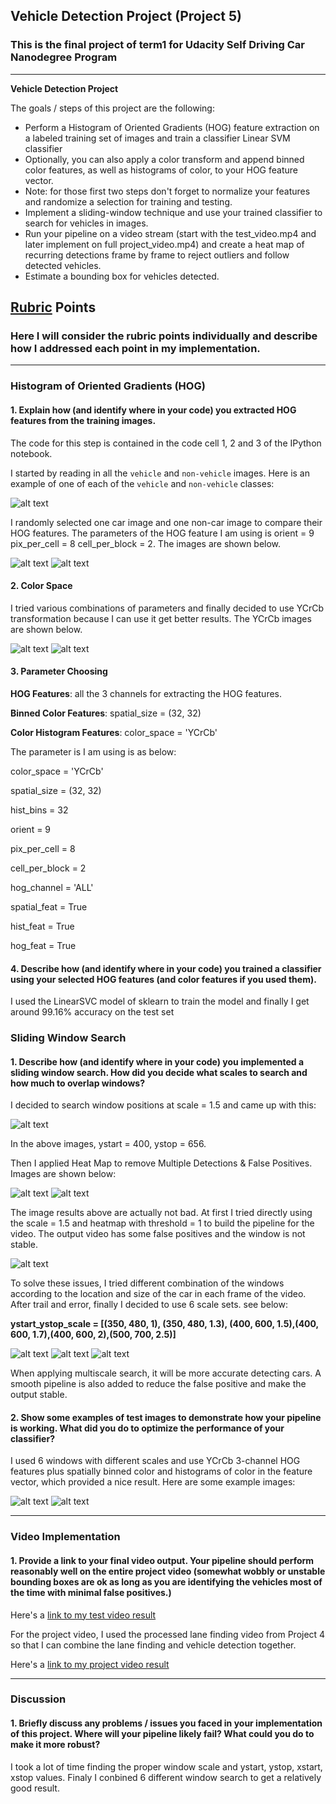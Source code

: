 ## Vehicle Detection Project (Project 5)
### This is the final project of term1 for Udacity Self Driving Car Nanodegree Program

---

**Vehicle Detection Project**

The goals / steps of this project are the following:

* Perform a Histogram of Oriented Gradients (HOG) feature extraction on a labeled training set of images and train a classifier Linear SVM classifier
* Optionally, you can also apply a color transform and append binned color features, as well as histograms of color, to your HOG feature vector. 
* Note: for those first two steps don't forget to normalize your features and randomize a selection for training and testing.
* Implement a sliding-window technique and use your trained classifier to search for vehicles in images.
* Run your pipeline on a video stream (start with the test_video.mp4 and later implement on full project_video.mp4) and create a heat map of recurring detections frame by frame to reject outliers and follow detected vehicles.
* Estimate a bounding box for vehicles detected.

[//]: # (Image References)
[image1]: ./output_images/car_notcar.png
[image2]: ./output_images/HOG_car.png
[image3]: ./output_images/HOG_noncar.png
[image4]: ./output_images/YCrCb_car.png
[image5]: ./output_images/YCrCb_noncar.png
[image6]: ./output_images/findcars1.png
[image7]: ./output_images/heatmap_gray.png
[image8]: ./output_images/heatmap.png
[image9]: ./output_images/findcars2.png
[image10]: ./output_images/multiwindow1.png
[image11]: ./output_images/multiwindow2.png
[image12]: ./output_images/multiwindow3.png
[image13]: ./output_images/final1.png
[image14]: ./output_images/final2.png


[video1]: ./project_video.mp4

## [Rubric](https://review.udacity.com/#!/rubrics/513/view) Points
### Here I will consider the rubric points individually and describe how I addressed each point in my implementation.  

---
### Histogram of Oriented Gradients (HOG)

#### 1. Explain how (and identify where in your code) you extracted HOG features from the training images.

The code for this step is contained in the  code cell 1, 2 and 3 of the IPython notebook.  

I started by reading in all the `vehicle` and `non-vehicle` images.  Here is an example of one of each of the `vehicle` and `non-vehicle` classes:

![alt text][image1]

I randomly selected one car image and one non-car image to compare their HOG features. The parameters of the HOG feature I am using is orient = 9 pix_per_cell = 8 cell_per_block = 2. The images are shown below.

![alt text][image2]
![alt text][image3]


#### 2. Color Space

I tried various combinations of parameters and finally decided to use YCrCb transformation because I can use it get better results. The YCrCb images are shown below.

![alt text][image4]
![alt text][image5]



#### 3. Parameter Choosing

**HOG Features**: all the 3 channels for extracting the HOG features.

**Binned Color Features**: spatial_size = (32, 32)

**Color Histogram Features**: color_space = 'YCrCb'

The parameter is I am using is as below:

color_space = 'YCrCb' 

spatial_size = (32, 32)

hist_bins = 32  

orient = 9  

pix_per_cell = 8  

cell_per_block = 2  

hog_channel = 'ALL' 

spatial_feat = True 

hist_feat = True  

hog_feat = True



#### 4. Describe how (and identify where in your code) you trained a classifier using your selected HOG features (and color features if you used them).

I used the LinearSVC model of sklearn to train the model and finally I get around 99.16% accuracy on the test set

### Sliding Window Search

#### 1. Describe how (and identify where in your code) you implemented a sliding window search.  How did you decide what scales to search and how much to overlap windows?

I decided to search window positions at scale = 1.5 and came up with this:

![alt text][image6]

In the above images, ystart = 400, ystop = 656.

Then I applied Heat Map to remove Multiple Detections & False Positives. Images are shown below:

![alt text][image7]
![alt text][image8]

The image results above are actually not bad. At first I tried directly using the scale = 1.5 and heatmap with threshold = 1 to build the pipeline for the video. The output video has some false positives and the window is not stable.

![alt text][image9]

To solve these issues, I tried different combination of the windows according to the location and size of the car in each frame of the video. After trail and error, finally I decided to use 6 scale sets. see below:

**ystart_ystop_scale = [(350, 480, 1), (350, 480, 1.3), (400, 600, 1.5),(400, 600, 1.7),(400, 600, 2),(500, 700, 2.5)]**

![alt text][image10]
![alt text][image11]
![alt text][image12]

When applying multiscale search, it will be more accurate detecting cars. A smooth pipeline is also added to reduce the false positive and make the output stable.

#### 2. Show some examples of test images to demonstrate how your pipeline is working.  What did you do to optimize the performance of your classifier?

I used 6 windows with different scales and use YCrCb 3-channel HOG features plus spatially binned color and histograms of color in the feature vector, which provided a nice result.  Here are some example images:

![alt text][image13]
![alt text][image14]

---

### Video Implementation

#### 1. Provide a link to your final video output.  Your pipeline should perform reasonably well on the entire project video (somewhat wobbly or unstable bounding boxes are ok as long as you are identifying the vehicles most of the time with minimal false positives.)

Here's a [link to my test video result](./test_video_output_final.mp4)

For the project video, I used the processed lane finding video from Project 4 so that I can combine the lane finding and vehicle detection together.

Here's a [link to my project video result](./project_video_final.mp4)




---

### Discussion

#### 1. Briefly discuss any problems / issues you faced in your implementation of this project.  Where will your pipeline likely fail?  What could you do to make it more robust?

I took a lot of time finding the proper window scale and ystart, ystop, xstart, xstop values. Finaly I conbined 6 different window search to get a relatively good result.
